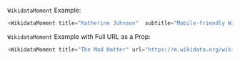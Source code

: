 `WikidataMoment` Example:

```js
<WikidataMoment title="Katherine Johnson"  subtitle="Mobile-friendly Wikidata Page" entity_id="Q11740" color={{background:'#a98282', text:'#fbfbfb'}} />
```


`WikidataMoment` Example with Full URL as a Prop:

```js
<WikidataMoment title="The Mad Hatter" url="https://m.wikidata.org/wiki/Q864751" color={{background:'#c4e8b3', text:'#856d90'}} />
```

